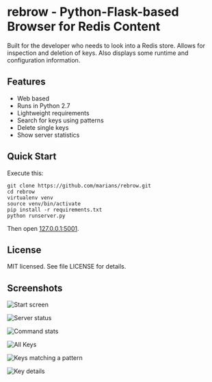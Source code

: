 rebrow - Python-Flask-based Browser for Redis Content
=====================================================

Built for the developer who needs to look into a Redis store.
Allows for inspection and deletion of keys. Also displays
some runtime and configuration information.

## Features

* Web based
* Runs in Python 2.7
* Lightweight requirements
* Search for keys using patterns
* Delete single keys
* Show server statistics

## Quick Start

Execute this:

    git clone https://github.com/marians/rebrow.git
    cd rebrow
    virtualenv venv
    source venv/bin/activate
    pip install -r requirements.txt
    python runserver.py

Then open [127.0.0.1:5001](http://127.0.0.1:5001).

## License

MIT licensed. See file LICENSE for details.

## Screenshots

![Start screen](https://farm4.staticflickr.com/3913/14615623267_c4a38b4fe1_c.jpg)

![Server status](https://farm3.staticflickr.com/2897/14615432280_b379e0f0af_c.jpg)

![Command stats](https://farm4.staticflickr.com/3902/14801787802_0c9b518f32_c.jpg)

![All Keys](https://farm4.staticflickr.com/3887/14615526428_ea251f2600_c.jpg)

![Keys matching a pattern](https://farm4.staticflickr.com/3887/14615482059_dda867f87f_c.jpg)

![Key details](https://farm6.staticflickr.com/5574/14779149896_f7194f0f7c_c.jpg)

